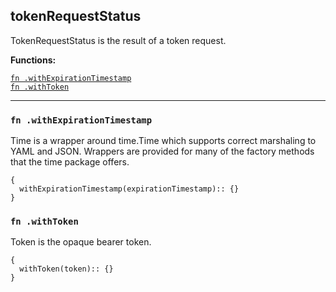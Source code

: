 
## tokenRequestStatus
TokenRequestStatus is the result of a token request.

**Functions:**

[`fn .withExpirationTimestamp`](#fn-withexpirationtimestamp)  
[`fn .withToken`](#fn-withtoken)  

---


### `fn .withExpirationTimestamp`
Time is a wrapper around time.Time which supports correct marshaling to YAML and JSON.  Wrappers are provided for many of the factory methods that the time package offers.
```jsonnet
{
  withExpirationTimestamp(expirationTimestamp):: {}
}
```

### `fn .withToken`
Token is the opaque bearer token.
```jsonnet
{
  withToken(token):: {}
}
```

